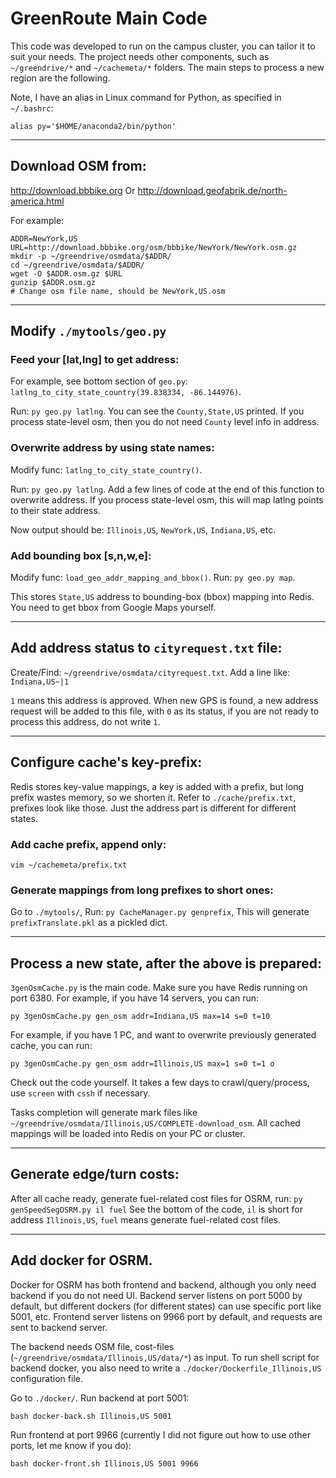# GreenRoute Main Code

This code was developed to run on the campus cluster, you can tailor it to suit your needs. The project needs other components, such as `~/greendrive/*` and `~/cachemeta/*` folders. The main steps to process a new region are the following.

Note, I have an alias in Linux command for Python, as specified in `~/.bashrc`:
```
alias py='$HOME/anaconda2/bin/python'
```

---
## Download OSM from:
http://download.bbbike.org
Or
http://download.geofabrik.de/north-america.html

For example:
```
ADDR=NewYork,US
URL=http://download.bbbike.org/osm/bbbike/NewYork/NewYork.osm.gz
mkdir -p ~/greendrive/osmdata/$ADDR/
cd ~/greendrive/osmdata/$ADDR/
wget -O $ADDR.osm.gz $URL
gunzip $ADDR.osm.gz
# Change osm file name, should be NewYork,US.osm
```

---
## Modify `./mytools/geo.py`
### Feed your [lat,lng] to get address:
For example, see bottom section of `geo.py`: `latlng_to_city_state_country(39.838334, -86.144976)`.

Run: `py geo.py latlng`.
You can see the `County,State,US` printed.
If you process state-level osm, then you do not need `County` level info in address.

### Overwrite address by using state names:
Modify func: `latlng_to_city_state_country()`.

Run: `py geo.py latlng`.
Add a few lines of code at the end of this function to overwrite address. 
If you process state-level osm, this will map latlng points to their state address. 

Now output should be: `Illinois,US`, `NewYork,US`, `Indiana,US`, etc.

### Add bounding box [s,n,w,e]:
Modify func: `load_geo_addr_mapping_and_bbox()`.
Run: `py geo.py map`.

This stores `State,US` address to bounding-box (bbox) mapping into Redis. 
You need to get bbox from Google Maps yourself. 


---
## Add address status to `cityrequest.txt` file:
Create/Find: `~/greendrive/osmdata/cityrequest.txt`.
Add a line like: `Indiana,US~|1`

`1` means this address is approved. When new GPS is found, a new address request will be added to this file, with `0` as its status, if you are not ready to process this address, do not write `1`.


---
## Configure cache's key-prefix:
Redis stores key-value mappings, a key is added with a prefix, but long prefix wastes memory, so we shorten it.
Refer to `./cache/prefix.txt`, prefixes look like those. Just the address part is different for different states.
### Add cache prefix, append only:
`vim ~/cachemeta/prefix.txt`
### Generate mappings from long prefixes to short ones:
Go to `./mytools/`, 
Run: `py CacheManager.py genprefix`,
This will generate `prefixTranslate.pkl` as a pickled dict. 


---
## Process a new state, after the above is prepared:
`3genOsmCache.py` is the main code. Make sure you have Redis running on port 6380.
For example, if you have 14 servers, you can run:
```
py 3genOsmCache.py gen_osm addr=Indiana,US max=14 s=0 t=10
```
For example, if you have 1 PC, and want to overwrite previously generated cache, you can run:
```
py 3genOsmCache.py gen_osm addr=Illinois,US max=1 s=0 t=1 o
```
Check out the code yourself. It takes a few days to crawl/query/process, use `screen` with `cssh` if necessary. 

Tasks completion will generate mark files like `~/greendrive/osmdata/Illinois,US/COMPLETE-download_osm`. All cached mappings will be loaded into Redis on your PC or cluster. 


---
## Generate edge/turn costs:
After all cache ready, generate fuel-related cost files for OSRM, run:
`py genSpeedSegOSRM.py il fuel`
See the bottom of the code, `il` is short for address `Illinois,US`, `fuel` means generate fuel-related cost files.

---
## Add docker for OSRM.
Docker for OSRM has both frontend and backend, although you only need backend if you do not need UI. Backend server listens on port 5000 by default, but different dockers (for different states) can use specific port like 5001, etc. Frontend server listens on 9966 port by default, and requests are sent to backend server.

The backend needs OSM file, cost-files (`~/greendrive/osmdata/Illinois,US/data/*`) as input. 
To run shell script for backend docker, you also need to write a `./docker/Dockerfile_Illinois,US` configuration file. 

Go to `./docker/`. Run backend at port 5001:
```
bash docker-back.sh Illinois,US 5001 
```
Run frontend at port 9966 (currently I did not figure out how to use other ports, let me know if you do):
```
bash docker-front.sh Illinois,US 5001 9966
```





